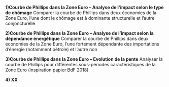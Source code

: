 **1)Courbe de Phillips dans la Zone Euro – Analyse de l’impact selon le type de chômage**
Comparer la courbe de Phillips dans deux économies de la Zone Euro, l’une dont le chômage est à dominante structurelle et l’autre conjoncturelle


**2)Courbe de Phillips dans la Zone Euro – Analyse de l’impact selon la dépendance énergétique**
Comparer la courbe de Phillips dans deux économies de la Zone Euro, l’une fortement dépendante des importations d’énergie (notamment pétrole) et l’autre non


**3)Courbe de Phillips dans la Zone Euro – Evolution de la pente**
Analyser la courbe de Phillips pour différentes sous-périodes caractéristiques de la Zone Euro (inspiration papier BdF 2018)

**4) XX**
